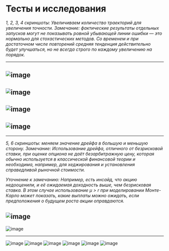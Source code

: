 # Тесты и исследования

*1, 2, 3, 4 скриншоты: Увеличиваем количество траекторий для увеличения точности.
Замечание: фактические результаты отдельных запусков могут не показывать ровной убывающей линии ошибки — это нормально для стохастических методов. Со временем и при достаточном числе повторений средняя тенденция действительно будет улучшаться, но не всегда строго по каждому увеличению на порядок.*

---
![image](https://github.com/user-attachments/assets/a2b3e0f4-dfe1-4ea1-864e-1d21ec80bd04)
---
![image](https://github.com/user-attachments/assets/6ec97249-04e7-4067-83e0-b11f5bd27525)
---
![image](https://github.com/user-attachments/assets/a1ffb77b-9795-4122-9523-cceb2502bc7b)
---
![image](https://github.com/user-attachments/assets/2e8d758a-9d0e-4865-92ee-fafe781fd687)
---
---
*5, 6 скриншоты: меняем значение дрейфа в большую и меньшую сторону.
Замечание: Использование дрейфа, отличного от безрисковой ставки, при оценке опциона не даёт безарбитражную цену, которая обычно используется в классической финансовой теории и необходима, например, для хеджирования и установления справедливой рыночной стоимости.*

*Уточнение к замечанию: Например, есть инсайд, что акцию недооценили, и её ожидаемая доходность выше, чем безрисковая ставка. В этом случае использование μ > r при моделировании Монте-Карло может показать, какие выплаты можно ожидать, если предположения о будущем роста акции оправдаются.*

![image](https://github.com/user-attachments/assets/30321a30-fac7-48c9-9832-8151f4040aea)
---
![image](https://github.com/user-attachments/assets/3de74e18-920c-4978-8c8e-054615287363)



---
![image](https://github.com/user-attachments/assets/87a0c675-2e0d-4d92-ae8a-bdcd6bf05e23)
![image](https://github.com/user-attachments/assets/93756462-8aa2-4fe2-9a4c-2b6aec0688fb)
![image](https://github.com/user-attachments/assets/0e2f1749-084f-4bd4-a94b-f405bd607669)
![image](https://github.com/user-attachments/assets/7556c6f0-a60d-4d54-95b9-4206f67fea68)
![image](https://github.com/user-attachments/assets/7c4de9a8-8714-4ac2-bbd3-606d034ea1f9)
![image](https://github.com/user-attachments/assets/dacfbf1f-8248-4a5a-9b3d-e8e254beec94)



